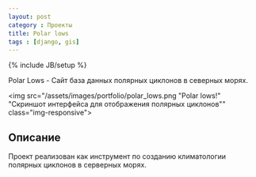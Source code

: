 ```yaml
---
layout: post
category : Проекты
title: Polar lows
tags : [django, gis]
---
```


{% include JB/setup %}

Polar Lows - Сайт база данных полярных циклонов в северных морях.

<img src="/assets/images/portfolio/polar_lows.png "Polar lows!" "Скриншот интерфейса для отображения полярных циклонов"" class="img-responsive">

<!--more-->

## Описание

Проект реализован как инструмент по созданию климатологии полярных циклонов в серверных морях.